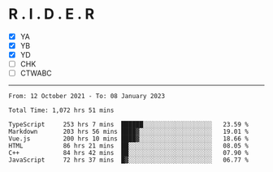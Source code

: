 # R . I . D . E . R

- [x] YA
- [x] YB
- [x] YD
- [ ] CHK
- [ ] CTWABC

---

<!--START_SECTION:waka-->

```text
From: 12 October 2021 - To: 08 January 2023

Total Time: 1,072 hrs 51 mins

TypeScript     253 hrs 7 mins  ██████░░░░░░░░░░░░░░░░░░░   23.59 %
Markdown       203 hrs 56 mins ████▓░░░░░░░░░░░░░░░░░░░░   19.01 %
Vue.js         200 hrs 10 mins ████▓░░░░░░░░░░░░░░░░░░░░   18.66 %
HTML           86 hrs 21 mins  ██░░░░░░░░░░░░░░░░░░░░░░░   08.05 %
C++            84 hrs 42 mins  ██░░░░░░░░░░░░░░░░░░░░░░░   07.90 %
JavaScript     72 hrs 37 mins  █▓░░░░░░░░░░░░░░░░░░░░░░░   06.77 %
```

<!--END_SECTION:waka-->
